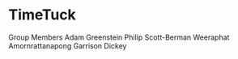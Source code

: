 # TimeTuck

Group Members
Adam Greenstein
Philip Scott-Berman
Weeraphat Amornrattanapong
Garrison Dickey